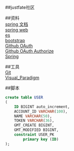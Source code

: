 ##justfate社区

##资料  
[spring 文档](https://spring.io/guides)  
[spring web](https://spring.io/guides/gs/serving-web-content/)  
[es](https://elasticsearch.cn/explore)  
[bootstrap](https://v3.bootcss.com/)  
[Github OAuth](https://developer.github.com/apps/building-oauth-apps/creating-an-oauth-app/)  
[Github OAuth Authorize](https://developer.github.com/apps/building-oauth-apps/authorizing-oauth-apps/)  
[Spring](https://docs.spring.io/spring-boot/docs/2.0.0.RC1/reference/htmlsingle/#boot-features-embedded-database-support)  

##工具  
[Git](https//git-scm.com/download)  
[Visual_Paradigm](https://www.visual-paradigm.com)  

##脚本
```sql
create table USER
(
	ID BIGINT auto_increment,
	ACCOUNT_ID VARCHAR(100),
	NAME VARCHAR(50),
	TOKEN VARCHAR(36),
	GMT_CREATE BIGINT,
	GMT_MODIFIED BIGINT,
	constraint USER_PK
		primary key (ID)
);
```

